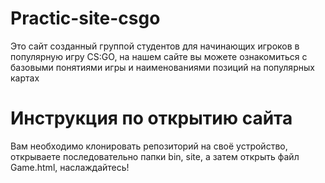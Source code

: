 # Practic-site-csgo
<a>Это сайт созданный группой студентов для начинающих игроков в популярную игру CS:GO, на нашем сайте вы можете ознакомиться с базовыми понятиями игры и наименованиями позиций на популярных картах</a>
# Инструкция по открытию сайта
<a>Вам необходимо клонировать репозиторий на своё устройство, открываете последовательно папки bin, site, а затем открыть файл Game.html, наслаждайтесь!</a>